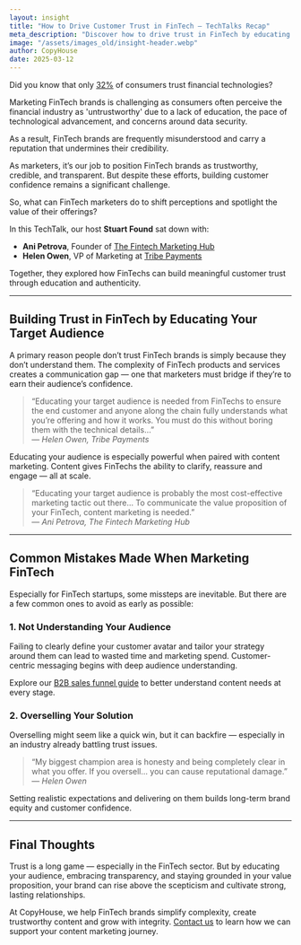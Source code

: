 ```yaml
---
layout: insight
title: "How to Drive Customer Trust in FinTech — TechTalks Recap"
meta_description: "Discover how to drive trust in FinTech by educating your audience, avoiding overselling, and positioning your B2B brand with transparency and credibility."
image: "/assets/images_old/insight-header.webp"
author: CopyHouse
date: 2025-03-12
---
```


Did you know that only [32%](https://pro.morningconsult.com/analysis/fintech-trust-awareness) of consumers trust financial technologies?

Marketing FinTech brands is challenging as consumers often perceive the financial industry as 'untrustworthy' due to a lack of education, the pace of technological advancement, and concerns around data security.

As a result, FinTech brands are frequently misunderstood and carry a reputation that undermines their credibility.

As marketers, it’s our job to position FinTech brands as trustworthy, credible, and transparent. But despite these efforts, building customer confidence remains a significant challenge.

So, what can FinTech marketers do to shift perceptions and spotlight the value of their offerings?

In this TechTalk, our host **Stuart Found** sat down with:

- **Ani Petrova**, Founder of [The Fintech Marketing Hub](https://www.fintechmarketinghub.com/)
- **Helen Owen**, VP of Marketing at [Tribe Payments](https://www.tribepayments.com/)

Together, they explored how FinTechs can build meaningful customer trust through education and authenticity.

---

## Building Trust in FinTech by Educating Your Target Audience

A primary reason people don’t trust FinTech brands is simply because they don’t understand them. The complexity of FinTech products and services creates a communication gap — one that marketers must bridge if they’re to earn their audience’s confidence.

> “Educating your target audience is needed from FinTechs to ensure the end customer and anyone along the chain fully understands what you’re offering and how it works. You must do this without boring them with the technical details…”  
> — *Helen Owen, Tribe Payments*

Educating your audience is especially powerful when paired with content marketing. Content gives FinTechs the ability to clarify, reassure and engage — all at scale.

> “Educating your target audience is probably the most cost-effective marketing tactic out there... To communicate the value proposition of your FinTech, content marketing is needed.”  
> — *Ani Petrova, The Fintech Marketing Hub*

---

## Common Mistakes Made When Marketing FinTech

Especially for FinTech startups, some missteps are inevitable. But there are a few common ones to avoid as early as possible:

### 1. **Not Understanding Your Audience**

Failing to clearly define your customer avatar and tailor your strategy around them can lead to wasted time and marketing spend. Customer-centric messaging begins with deep audience understanding.

Explore our [B2B sales funnel guide](https://www.copyhouse.io/insights/everything-you-need-to-know-about-the-b2b-sales-funnel) to better understand content needs at every stage.

### 2. **Overselling Your Solution**

Overselling might seem like a quick win, but it can backfire — especially in an industry already battling trust issues.

> “My biggest champion area is honesty and being completely clear in what you offer. If you oversell... you can cause reputational damage.”  
> — *Helen Owen*

Setting realistic expectations and delivering on them builds long-term brand equity and customer confidence.

---

## Final Thoughts

Trust is a long game — especially in the FinTech sector. But by educating your audience, embracing transparency, and staying grounded in your value proposition, your brand can rise above the scepticism and cultivate strong, lasting relationships.

At CopyHouse, we help FinTech brands simplify complexity, create trustworthy content and grow with integrity. [Contact us](https://www.copyhouse.io/contact) to learn how we can support your content marketing journey.
